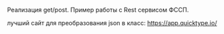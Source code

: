 Реализация get/post. 
Пример работы с Rest сервисом ФССП.
 

лучший сайт для преобразования json в класс: https://app.quicktype.io/